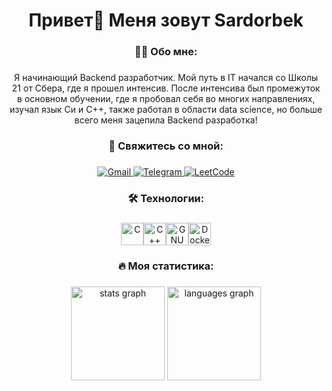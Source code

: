 ###

<h1 align="center">Привет👋 Меня зовут Sardorbek</h1>

###

###

<h3 align="center">🧑‍💻  Обо мне:</h3>

###

<p align="center">Я начинающий Backend разработчик. Мой путь в IT начался со Школы 21 от Сбера, где я прошел интенсив. После интенсива был промежуток в основном обучении, где я пробовал себя во многих направлениях, изучал язык Си и C++, также работал в области data science, но больше всего меня зацепила Backend разработка!</p>



###

<h3 align="center"> 💬 Свяжитесь со мной:</h3>

###
<div align="center">
    <a href="mailto:jorabekkamolov101@gmail.com">
        <img src="https://img.shields.io/badge/Gmail-D14836?style=for-the-badge&logo=gmail&logoColor=white" alt="Gmail" />
    </a>
    <a href="https://t.me/turnerko">
        <img src="https://img.shields.io/badge/Telegram-0088CC?style=for-the-badge&logo=telegram&logoColor=white" alt="Telegram" />
    </a>
    <a href="https://leetcode.com/u/jorabekkamolov/">
        <img src="https://img.shields.io/badge/LeetCode-000000?style=for-the-badge&logo=LeetCode&logoColor=#d16c06" alt="LeetCode" />
    </a>
</div>


<h3 align="center">🛠 Технологии:</h3>

###

<p align="center">
<a href="https://docs.microsoft.com/en-us/cpp/?view=msvc-170" target="_blank" rel="noreferrer"><img src="https://raw.githubusercontent.com/danielcranney/readme-generator/main/public/icons/skills/c-colored.svg" width="36" height="36" alt="C" /></a><a href="https://docs.microsoft.com/en-us/cpp/?view=msvc-170" target="_blank" rel="noreferrer"><img src="https://raw.githubusercontent.com/danielcranney/readme-generator/main/public/icons/skills/cplusplus-colored.svg" width="36" height="36" alt="C++" /></a><a href="https://www.gnu.org/software/bash/" target="_blank" rel="noreferrer"><img src="https://raw.githubusercontent.com/danielcranney/readme-generator/main/public/icons/skills/gnubash.svg" width="36" height="36" alt="GNU Bash" /></a><a href="https://www.docker.com/" target="_blank" rel="noreferrer"><img src="https://raw.githubusercontent.com/danielcranney/readme-generator/main/public/icons/skills/docker-colored.svg" width="36" height="36" alt="Docker" /></a>
</p>

###

<h3 align="center">🔥 Моя статистика:</h3>


###

<div align="center">
  <img src="https://github-readme-stats.vercel.app/api?username=jorabekkamolov&hide_title=false&hide_rank=false&show_icons=true&include_all_commits=true&count_private=true&disable_animations=false&theme=dracula&locale=en&hide_border=false&order=1" height="150" alt="stats graph"  />
  <img src="https://github-readme-stats.vercel.app/api/top-langs?username=jorabekkamolov&locale=en&hide_title=false&layout=compact&card_width=320&langs_count=5&theme=dracula&hide_border=false&order=2" height="150" alt="languages graph"  />
</div>

###
